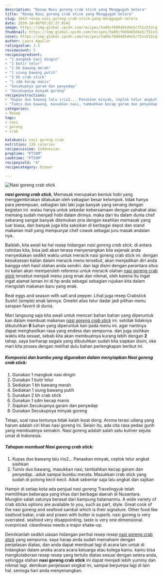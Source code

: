 ```yaml
---
description: "Resep Nasi goreng crab stick yang Menggugah Selera"
title: "Resep Nasi goreng crab stick yang Menggugah Selera"
slug: 1043-resep-nasi-goreng-crab-stick-yang-menggugah-selera
date: 2020-10-06T05:02:37.014Z
image: https://img-global.cpcdn.com/recipes/5a89cf609485d4e5/751x532cq70/nasi-goreng-crab-stick-foto-resep-utama.jpg
thumbnail: https://img-global.cpcdn.com/recipes/5a89cf609485d4e5/751x532cq70/nasi-goreng-crab-stick-foto-resep-utama.jpg
cover: https://img-global.cpcdn.com/recipes/5a89cf609485d4e5/751x532cq70/nasi-goreng-crab-stick-foto-resep-utama.jpg
author: Laura Aguilar
ratingvalue: 3.5
reviewcount: 5
recipeingredient:
- "1 mangkok nasi dingin"
- "1 butir telur"
- "1 bh bawang merah"
- "1 siung bawang putih"
- "2 bh crab stick"
- "1 sdm kecap manis"
- "Secukupnya garam dan penyedap"
- "Secukupnya minyak goreng"
recipeinstructions:
- "Kupas duo bawang lalu iris2... Panaskan minyak, ceplok telur angkat sisihkan"
- "Tumis duo bawang, masukkan nasi, tambahkan kecap garam dan penyedap...aduk sampai bumbu merata. Masukkan crab stick yang sudah di potong kecil-kecil. Aduk sebentar saja lalu angkat dan sajikan"
categories:
- Resep
tags:
- nasi
- goreng
- crab

katakunci: nasi goreng crab 
nutrition: 139 calories
recipecuisine: Indonesian
preptime: "PT34M"
cooktime: "PT59M"
recipeyield: "4"
recipecategory: Dinner

---
```



![Nasi goreng crab stick](https://img-global.cpcdn.com/recipes/5a89cf609485d4e5/751x532cq70/nasi-goreng-crab-stick-foto-resep-utama.jpg)

<b><i>nasi goreng crab stick</i></b>, Memasak merupakan bentuk hobi yang menggembirakan dilakukan oleh sebagian besar kelompok. tidak hanya para perempuan, sebagian laki laki juga banyak yang senang dengan kegiatan ini. walau hanya untuk sekedar kebersamaan dengan sahabat atau memang sudah menjadi hobi dalam dirinya. maka dari itu dalam dunia chef sekarang sangat banyak ditemukan pria dengan keahlian memasak yang luar biasa, dan banyak juga kita saksikan di berbagai depot dan stand makanan mall yang mempunyai chef cowok sebagai juru masak andalan nya.

Baiklah, kita awali ke hal resep hidangan <i>nasi goreng crab stick</i>. di antara rutinitas kita, bisa jadi akan terasa menyenangkan bila sejenak anda menyediakan sedikit waktu untuk meracik nasi goreng crab stick ini. dengan kesuksesan kalian dalam meracik menu tersebut, akan menjadikan diri anda bangga oleh hasil olahan anda sendiri. dan lagi disini dengan perantara situs ini kalian akan memperoleh referensi untuk meracik olahan <u>nasi goreng crab stick</u> tersebut menjadi menu yang enak dan nikmat, oleh karena itu ingat ingat alamat laman ini di hp anda sebagai sebagian rujukan kita dalam mengolah makanan baru yang enak.

Beat eggs and season with salt and pepper. Lihat juga resep Crabstick Sushi! (simple) enak lainnya. Omelet alias telur dadar jadi pilihan menu sarapan favorit di dunia.


Mari langsung saja kita awali untuk mencari bahan bahan yang diperuntuk kan dalam membuat makanan <u><i>nasi goreng crab stick</i></u> ini. setidak tidaknya dibutuhkan <b>8</b> bahan yang diperuntuk kan pada menu ini. agar nantinya dapat menghasilkan rasa yang endess dan sempurna. dan juga sisihkan waktu kita sesaat, sebab kita akan membuatnya kurang lebih dengan <b>2</b> tahap. saya berharap segala yang dibutuhkan sudah kita siapkan disini, oke mari kita proses dengan melihat dulu bahan perlengkapan berikut ini.

<!--inarticleads1-->

##### Komposisi dan bumbu yang digunakan dalam menyiapkan Nasi goreng crab stick:

1. Gunakan 1 mangkok nasi dingin
1. Gunakan 1 butir telur
1. Sediakan 1 bh bawang merah
1. Sediakan 1 siung bawang putih
1. Gunakan 2 bh crab stick
1. Gunakan 1 sdm kecap manis
1. Siapkan Secukupnya garam dan penyedap
1. Gunakan Secukupnya minyak goreng


Tetapi, soal rasa tentunya tidak kalah lezat dong. Aroma terasi udang yang harum adalah ciri khas nasi goreng ini. Selain itu, ada cita rasa pedas gurih yang membuatnya semakin. Nasi goreng adalah salah satu kuliner sejuta umat di Indonesia. 

<!--inarticleads2-->

##### Tahapan membuat Nasi goreng crab stick:

1. Kupas duo bawang lalu iris2... Panaskan minyak, ceplok telur angkat sisihkan
1. Tumis duo bawang, masukkan nasi, tambahkan kecap garam dan penyedap...aduk sampai bumbu merata. Masukkan crab stick yang sudah di potong kecil-kecil. Aduk sebentar saja lalu angkat dan sajikan


Hampir di setiap kota ada penjual nasi goreng Travelingyuk telah memilihkan beberapa yang khas dari berbagai daerah di Nusantara. Mungkin salah satunya berasal dari kampung halamanmu. A wide variety of crab sticks options are available to you, such as part, style. Great cook of the nasi goreng and seafood sambal which is their signature. Other food like seafood bakar, crab and prawn with butter is superb. nasi goreng is very overrated. seafood very disappointing. taste is very one dimensional. overpriced. cleanliness needs a major shake-up. 

Demikianlah sedikit ulasan hidangan perihal resep resep <u>nasi goreng crab stick</u> yang sempurna. saya harap anda sudah memahami dengan penjelasan diatas, dan anda dapat membuat lagi di acara lain untuk di hidangkan dalam aneka acara acara keluarga atau kolega kamu. kamu bisa mengkolaborasi resep resep yang tertulis diatas sesuai dengan selera anda, sehingga olahan <b>nasi goreng crab stick</b> ini dapat menjadi lebih yummy dan nikmat lagi. demikian penjelasan singkat ini, sampai berjumpa lagi di lain hal. semoga hari anda menyenangkan.
